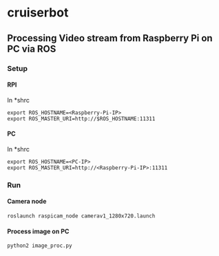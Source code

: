 # cruiserbot

## Processing Video stream from Raspberry Pi on PC via ROS
### Setup
#### RPI
In \*shrc
```
export ROS_HOSTNAME=<Raspberry-Pi-IP>
export ROS_MASTER_URI=http://$ROS_HOSTNAME:11311
```

#### PC
In \*shrc
```
export ROS_HOSTNAME=<PC-IP>
export ROS_MASTER_URI=http://<Raspberry-Pi-IP>:11311
```

### Run
#### Camera node
`roslaunch raspicam_node camerav1_1280x720.launch`

#### Process image on PC
`python2 image_proc.py`
